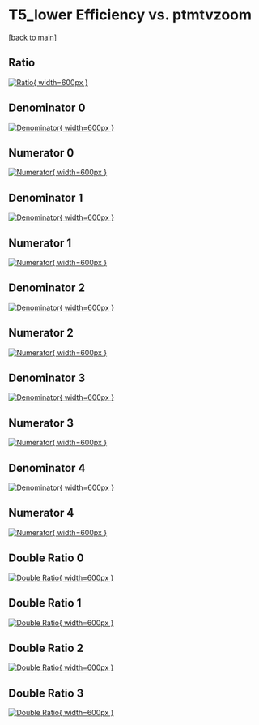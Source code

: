 # T5_lower Efficiency vs. ptmtvzoom

[[back to main](./)]



## Ratio

[![Ratio](../mtv/var/T5_lower_base_13_1_eff_ptmtvzoom.png){ width=600px }](../mtv/var/T5_lower_base_13_1_eff_ptmtvzoom.pdf)

## Denominator 0

[![Denominator](../mtv/den/T5_lower_base_13_1_eff_ptmtvzoom_den0.png){ width=600px }](../mtv/den/T5_lower_base_13_1_eff_ptmtvzoom_den0.pdf)

## Numerator 0

[![Numerator](../mtv/num/T5_lower_base_13_1_eff_ptmtvzoom_num0.png){ width=600px }](../mtv/num/T5_lower_base_13_1_eff_ptmtvzoom_num0.pdf)

## Denominator 1

[![Denominator](../mtv/den/T5_lower_base_13_1_eff_ptmtvzoom_den1.png){ width=600px }](../mtv/den/T5_lower_base_13_1_eff_ptmtvzoom_den1.pdf)

## Numerator 1

[![Numerator](../mtv/num/T5_lower_base_13_1_eff_ptmtvzoom_num1.png){ width=600px }](../mtv/num/T5_lower_base_13_1_eff_ptmtvzoom_num1.pdf)

## Denominator 2

[![Denominator](../mtv/den/T5_lower_base_13_1_eff_ptmtvzoom_den2.png){ width=600px }](../mtv/den/T5_lower_base_13_1_eff_ptmtvzoom_den2.pdf)

## Numerator 2

[![Numerator](../mtv/num/T5_lower_base_13_1_eff_ptmtvzoom_num2.png){ width=600px }](../mtv/num/T5_lower_base_13_1_eff_ptmtvzoom_num2.pdf)

## Denominator 3

[![Denominator](../mtv/den/T5_lower_base_13_1_eff_ptmtvzoom_den3.png){ width=600px }](../mtv/den/T5_lower_base_13_1_eff_ptmtvzoom_den3.pdf)

## Numerator 3

[![Numerator](../mtv/num/T5_lower_base_13_1_eff_ptmtvzoom_num3.png){ width=600px }](../mtv/num/T5_lower_base_13_1_eff_ptmtvzoom_num3.pdf)

## Denominator 4

[![Denominator](../mtv/den/T5_lower_base_13_1_eff_ptmtvzoom_den4.png){ width=600px }](../mtv/den/T5_lower_base_13_1_eff_ptmtvzoom_den4.pdf)

## Numerator 4

[![Numerator](../mtv/num/T5_lower_base_13_1_eff_ptmtvzoom_num4.png){ width=600px }](../mtv/num/T5_lower_base_13_1_eff_ptmtvzoom_num4.pdf)

## Double Ratio 0

[![Double Ratio](../mtv/ratio/T5_lower_base_13_1_eff_ptmtvzoom_ratio0.png){ width=600px }](../mtv/ratio/T5_lower_base_13_1_eff_ptmtvzoom_ratio0.pdf)

## Double Ratio 1

[![Double Ratio](../mtv/ratio/T5_lower_base_13_1_eff_ptmtvzoom_ratio1.png){ width=600px }](../mtv/ratio/T5_lower_base_13_1_eff_ptmtvzoom_ratio1.pdf)

## Double Ratio 2

[![Double Ratio](../mtv/ratio/T5_lower_base_13_1_eff_ptmtvzoom_ratio2.png){ width=600px }](../mtv/ratio/T5_lower_base_13_1_eff_ptmtvzoom_ratio2.pdf)

## Double Ratio 3

[![Double Ratio](../mtv/ratio/T5_lower_base_13_1_eff_ptmtvzoom_ratio3.png){ width=600px }](../mtv/ratio/T5_lower_base_13_1_eff_ptmtvzoom_ratio3.pdf)

